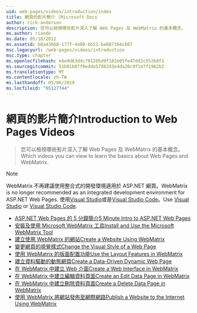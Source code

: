 ```yaml
---
uid: web-pages/videos/introduction/index
title: 網頁的影片簡介 |Microsoft Docs
author: rick-anderson
description: 您可以檢視哪些影片深入了解 Web Pages 及 WebMatrix 的基本概念。
ms.author: riande
ms.date: 05/18/2012
ms.assetid: b8a43660-177f-4a00-bb51-be887364c607
msc.legacyurl: /web-pages/videos/introduction
msc.type: chapter
ms.openlocfilehash: e4e9d63ddc701205d9f102e05fe47dd2c552bdf1
ms.sourcegitcommit: 51b01b6ff8edde57d8243e4da28c9f1e7f1962b2
ms.translationtype: MT
ms.contentlocale: zh-TW
ms.lasthandoff: 05/06/2019
ms.locfileid: "65127744"
---
```

# <a name="introduction-to-web-pages-videos"></a><span data-ttu-id="a6db3-103">網頁的影片簡介</span><span class="sxs-lookup"><span data-stu-id="a6db3-103">Introduction to Web Pages Videos</span></span>

> <span data-ttu-id="a6db3-104">您可以檢視哪些影片深入了解 Web Pages 及 WebMatrix 的基本概念。</span><span class="sxs-lookup"><span data-stu-id="a6db3-104">Which videos you can view to learn the basics about Web Pages and WebMatrix.</span></span>

> [!NOTE] 
> <span data-ttu-id="a6db3-105">WebMatrix 不再建議使用整合式的開發環境適用於 ASP.NET 網頁。</span><span class="sxs-lookup"><span data-stu-id="a6db3-105">WebMatrix is no longer recommended as an integrated development environment for ASP.NET Web Pages.</span></span> <span data-ttu-id="a6db3-106">使用[Visual Studio](xref:aspnet/web-pages/overview/getting-started/program-asp-net-web-pages-in-visual-studio)或是[Visual Studio Code](https://code.visualstudio.com/)。</span><span class="sxs-lookup"><span data-stu-id="a6db3-106">Use [Visual Studio](xref:aspnet/web-pages/overview/getting-started/program-asp-net-web-pages-in-visual-studio) or [Visual Studio Code](https://code.visualstudio.com/).</span></span>

- [<span data-ttu-id="a6db3-107">ASP.NET Web Pages 的 5 分鐘簡介</span><span class="sxs-lookup"><span data-stu-id="a6db3-107">5 Minute Intro to ASP.NET Web Pages</span></span>](5-minute-introduction-to-aspnet-web-pages.md)
- [<span data-ttu-id="a6db3-108">安裝及使用 Microsoft WebMatrix 工具</span><span class="sxs-lookup"><span data-stu-id="a6db3-108">Install and Use the Microsoft WebMatrix Tool</span></span>](install-and-use-the-microsoft-webmatrix-tool.md)
- [<span data-ttu-id="a6db3-109">建立使用 WebMatrix 的網站</span><span class="sxs-lookup"><span data-stu-id="a6db3-109">Create a Website Using WebMatrix</span></span>](create-a-website-using-webmatrix.md)
- [<span data-ttu-id="a6db3-110">變更網頁的視覺樣式</span><span class="sxs-lookup"><span data-stu-id="a6db3-110">Change the Visual Style of a Web Page</span></span>](change-the-visual-style-of-a-web-page.md)
- [<span data-ttu-id="a6db3-111">使用 WebMatrix 的版面配置功能</span><span class="sxs-lookup"><span data-stu-id="a6db3-111">Use the Layout Features in WebMatrix</span></span>](use-the-layout-features-in-webmatrix.md)
- [<span data-ttu-id="a6db3-112">建立資料驅動的動態網頁</span><span class="sxs-lookup"><span data-stu-id="a6db3-112">Create a Data-Driven Dynamic Web Page</span></span>](create-a-data-driven-dynamic-web-page.md)
- [<span data-ttu-id="a6db3-113">在 WebMatrix 中建立 Web 介面</span><span class="sxs-lookup"><span data-stu-id="a6db3-113">Create a Web Interface in WebMatrix</span></span>](create-a-web-interface-in-webmatrix.md)
- [<span data-ttu-id="a6db3-114">在 WebMatrix 中建立編輯資料頁面</span><span class="sxs-lookup"><span data-stu-id="a6db3-114">Create an Edit Data Page in WebMatrix</span></span>](create-an-edit-data-page-in-webmatrix.md)
- [<span data-ttu-id="a6db3-115">在 WebMatrix 中建立刪除資料頁面</span><span class="sxs-lookup"><span data-stu-id="a6db3-115">Create a Delete Data Page in WebMatrix</span></span>](create-a-delete-data-page-in-webmatrix.md)
- [<span data-ttu-id="a6db3-116">使用 WebMatrix 將網站發佈至網際網路</span><span class="sxs-lookup"><span data-stu-id="a6db3-116">Publish a Website to the Internet Using WebMatrix</span></span>](publish-a-website-to-the-internet-using-webmatrix.md)
